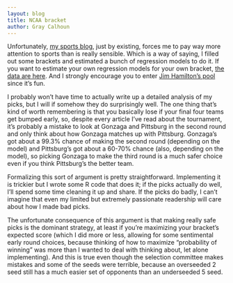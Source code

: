 ```yaml
---
layout: blog
title: NCAA bracket
author: Gray Calhoun
---
```


Unfortunately, [my sports blog](http://visualscoreboard.com/), just by existing, forces me to pay way more attention to sports than is really sensible. Which is a way of saying, I filled out some brackets and estimated a bunch of regression models to do it. If you want to estimate your own regression models for your own bracket, [the data are here](https://gist.github.com/gcalhoun/5199478).  And I strongly encourage you to enter [Jim Hamilton’s pool](http://www.econbrowser.com/archives/2013/03/2013_econbrowse.html) since it’s fun.

I probably won’t have time to actually write up a detailed analysis of my picks, but I will if somehow they do surprisingly well. The one thing that’s kind of worth remembering is that you basically lose if your final four teams get bumped early, so, despite every article I’ve read about the tournament, it’s probably a mistake to look at Gonzaga and Pittsburg in the second round and only think about how Gonzaga matches up with Pittsburg. Gonzaga’s got about a 99.3% chance of making the second round (depending on the model) and Pittsburg’s got about a 60-70% chance (also, depending on the model), so picking Gonzaga to make the third round is a much safer choice even if you think Pittsburg’s the better team.

Formalizing this sort of argument is pretty straightforward. Implementing it is trickier but I wrote some R code that does it; if the picks actually do well, I’ll spend some time cleaning it up and share. If the picks do badly, I can’t imagine that even my limited but extremely passionate readership will care about how I made bad picks.

The unfortunate consequence of this argument is that making really safe picks is the dominant strategy, at least if you’re maximizing your bracket’s expected score (which I did more or less, allowing for some sentimental early round choices, because thinking of how to maximize “probability of winning” was more than I wanted to deal with thinking about, let alone implementing). And this is true even though the selection committee makes mistakes and some of the seeds were terrible, because an overseeded 2 seed still has a much easier set of opponents than an underseeded 5 seed.
